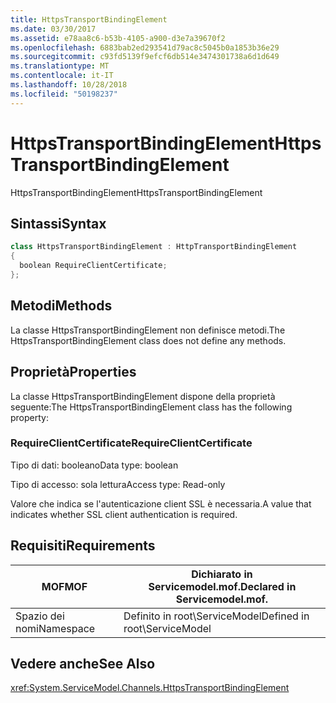 ```yaml
---
title: HttpsTransportBindingElement
ms.date: 03/30/2017
ms.assetid: e78aa8c6-b53b-4105-a900-d3e7a39670f2
ms.openlocfilehash: 6883bab2ed293541d79ac8c5045b0a1853b36e29
ms.sourcegitcommit: c93fd5139f9efcf6db514e3474301738a6d1d649
ms.translationtype: MT
ms.contentlocale: it-IT
ms.lasthandoff: 10/28/2018
ms.locfileid: "50198237"
---
```

# <a name="httpstransportbindingelement"></a><span data-ttu-id="6fbec-102">HttpsTransportBindingElement</span><span class="sxs-lookup"><span data-stu-id="6fbec-102">HttpsTransportBindingElement</span></span>
<span data-ttu-id="6fbec-103">HttpsTransportBindingElement</span><span class="sxs-lookup"><span data-stu-id="6fbec-103">HttpsTransportBindingElement</span></span>  
  
## <a name="syntax"></a><span data-ttu-id="6fbec-104">Sintassi</span><span class="sxs-lookup"><span data-stu-id="6fbec-104">Syntax</span></span>  
  
```csharp  
class HttpsTransportBindingElement : HttpTransportBindingElement  
{  
  boolean RequireClientCertificate;  
};  
```  
  
## <a name="methods"></a><span data-ttu-id="6fbec-105">Metodi</span><span class="sxs-lookup"><span data-stu-id="6fbec-105">Methods</span></span>  
 <span data-ttu-id="6fbec-106">La classe HttpsTransportBindingElement non definisce metodi.</span><span class="sxs-lookup"><span data-stu-id="6fbec-106">The HttpsTransportBindingElement class does not define any methods.</span></span>  
  
## <a name="properties"></a><span data-ttu-id="6fbec-107">Proprietà</span><span class="sxs-lookup"><span data-stu-id="6fbec-107">Properties</span></span>  
 <span data-ttu-id="6fbec-108">La classe HttpsTransportBindingElement dispone della proprietà seguente:</span><span class="sxs-lookup"><span data-stu-id="6fbec-108">The HttpsTransportBindingElement class has the following property:</span></span>  
  
### <a name="requireclientcertificate"></a><span data-ttu-id="6fbec-109">RequireClientCertificate</span><span class="sxs-lookup"><span data-stu-id="6fbec-109">RequireClientCertificate</span></span>  
 <span data-ttu-id="6fbec-110">Tipo di dati: booleano</span><span class="sxs-lookup"><span data-stu-id="6fbec-110">Data type: boolean</span></span>  
  
 <span data-ttu-id="6fbec-111">Tipo di accesso: sola lettura</span><span class="sxs-lookup"><span data-stu-id="6fbec-111">Access type: Read-only</span></span>  
  
 <span data-ttu-id="6fbec-112">Valore che indica se l'autenticazione client SSL è necessaria.</span><span class="sxs-lookup"><span data-stu-id="6fbec-112">A value that indicates whether SSL client authentication is required.</span></span>  
  
## <a name="requirements"></a><span data-ttu-id="6fbec-113">Requisiti</span><span class="sxs-lookup"><span data-stu-id="6fbec-113">Requirements</span></span>  
  
|<span data-ttu-id="6fbec-114">MOF</span><span class="sxs-lookup"><span data-stu-id="6fbec-114">MOF</span></span>|<span data-ttu-id="6fbec-115">Dichiarato in Servicemodel.mof.</span><span class="sxs-lookup"><span data-stu-id="6fbec-115">Declared in Servicemodel.mof.</span></span>|  
|---------|-----------------------------------|  
|<span data-ttu-id="6fbec-116">Spazio dei nomi</span><span class="sxs-lookup"><span data-stu-id="6fbec-116">Namespace</span></span>|<span data-ttu-id="6fbec-117">Definito in root\ServiceModel</span><span class="sxs-lookup"><span data-stu-id="6fbec-117">Defined in root\ServiceModel</span></span>|  
  
## <a name="see-also"></a><span data-ttu-id="6fbec-118">Vedere anche</span><span class="sxs-lookup"><span data-stu-id="6fbec-118">See Also</span></span>  
 <xref:System.ServiceModel.Channels.HttpsTransportBindingElement>

